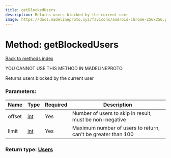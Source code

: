 ```yaml
---
title: getBlockedUsers
description: Returns users blocked by the current user
image: https://docs.madelineproto.xyz/favicons/android-chrome-256x256.png
---
```

# Method: getBlockedUsers  
[Back to methods index](index.md)


YOU CANNOT USE THIS METHOD IN MADELINEPROTO


Returns users blocked by the current user

### Parameters:

| Name     |    Type       | Required | Description |
|----------|---------------|----------|-------------|
|offset|[int](../types/int.md) | Yes|Number of users to skip in result, must be non-negative|
|limit|[int](../types/int.md) | Yes|Maximum number of users to return, can't be greater than 100|


### Return type: [Users](../types/Users.md)

